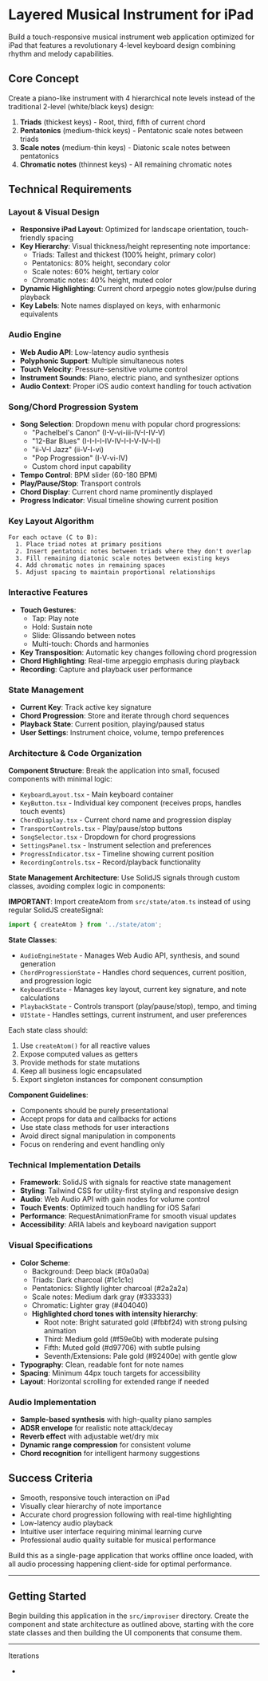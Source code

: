 
# Layered Musical Instrument for iPad

Build a touch-responsive musical instrument web application optimized for iPad that features a revolutionary 4-level keyboard design combining rhythm and melody capabilities.

## Core Concept
Create a piano-like instrument with 4 hierarchical note levels instead of the traditional 2-level (white/black keys) design:
1. **Triads** (thickest keys) - Root, third, fifth of current chord
2. **Pentatonics** (medium-thick keys) - Pentatonic scale notes between triads
3. **Scale notes** (medium-thin keys) - Diatonic scale notes between pentatonics
4. **Chromatic notes** (thinnest keys) - All remaining chromatic notes

## Technical Requirements

### Layout & Visual Design
- **Responsive iPad Layout**: Optimized for landscape orientation, touch-friendly spacing
- **Key Hierarchy**: Visual thickness/height representing note importance:
  - Triads: Tallest and thickest (100% height, primary color)
  - Pentatonics: 80% height, secondary color
  - Scale notes: 60% height, tertiary color
  - Chromatic notes: 40% height, muted color
- **Dynamic Highlighting**: Current chord arpeggio notes glow/pulse during playback
- **Key Labels**: Note names displayed on keys, with enharmonic equivalents

### Audio Engine
- **Web Audio API**: Low-latency audio synthesis
- **Polyphonic Support**: Multiple simultaneous notes
- **Touch Velocity**: Pressure-sensitive volume control
- **Instrument Sounds**: Piano, electric piano, and synthesizer options
- **Audio Context**: Proper iOS audio context handling for touch activation

### Song/Chord Progression System
- **Song Selection**: Dropdown menu with popular chord progressions:
  - "Pachelbel's Canon" (I-V-vi-iii-IV-I-IV-V)
  - "12-Bar Blues" (I-I-I-I-IV-IV-I-I-V-IV-I-I)
  - "ii-V-I Jazz" (ii-V-I-vi)
  - "Pop Progression" (I-V-vi-IV)
  - Custom chord input capability
- **Tempo Control**: BPM slider (60-180 BPM)
- **Play/Pause/Stop**: Transport controls
- **Chord Display**: Current chord name prominently displayed
- **Progress Indicator**: Visual timeline showing current position

### Key Layout Algorithm
```
For each octave (C to B):
  1. Place triad notes at primary positions
  2. Insert pentatonic notes between triads where they don't overlap
  3. Fill remaining diatonic scale notes between existing keys
  4. Add chromatic notes in remaining spaces
  5. Adjust spacing to maintain proportional relationships
```

### Interactive Features
- **Touch Gestures**:
  - Tap: Play note
  - Hold: Sustain note
  - Slide: Glissando between notes
  - Multi-touch: Chords and harmonies
- **Key Transposition**: Automatic key changes following chord progression
- **Chord Highlighting**: Real-time arpeggio emphasis during playback
- **Recording**: Capture and playback user performance

### State Management
- **Current Key**: Track active key signature
- **Chord Progression**: Store and iterate through chord sequences
- **Playback State**: Current position, playing/paused status
- **User Settings**: Instrument choice, volume, tempo preferences

### Architecture & Code Organization

**Component Structure**:
Break the application into small, focused components with minimal logic:
- `KeyboardLayout.tsx` - Main keyboard container
- `KeyButton.tsx` - Individual key component (receives props, handles touch events)
- `ChordDisplay.tsx` - Current chord name and progression display
- `TransportControls.tsx` - Play/pause/stop buttons
- `SongSelector.tsx` - Dropdown for chord progressions
- `SettingsPanel.tsx` - Instrument selection and preferences
- `ProgressIndicator.tsx` - Timeline showing current position
- `RecordingControls.tsx` - Record/playback functionality

**State Management Architecture**:
Use SolidJS signals through custom classes, avoiding complex logic in components:

**IMPORTANT**: Import createAtom from `src/state/atom.ts` instead of using regular SolidJS createSignal:
```javascript
import { createAtom } from '../state/atom';
```

**State Classes**:
- `AudioEngineState` - Manages Web Audio API, synthesis, and sound generation
- `ChordProgressionState` - Handles chord sequences, current position, and progression logic
- `KeyboardState` - Manages key layout, current key signature, and note calculations
- `PlaybackState` - Controls transport (play/pause/stop), tempo, and timing
- `UIState` - Handles settings, current instrument, and user preferences

Each state class should:
1. Use `createAtom()` for all reactive values
2. Expose computed values as getters
3. Provide methods for state mutations
4. Keep all business logic encapsulated
5. Export singleton instances for component consumption

**Component Guidelines**:
- Components should be purely presentational
- Accept props for data and callbacks for actions
- Use state class methods for user interactions
- Avoid direct signal manipulation in components
- Focus on rendering and event handling only

### Technical Implementation Details
- **Framework**: SolidJS with signals for reactive state management
- **Styling**: Tailwind CSS for utility-first styling and responsive design
- **Audio**: Web Audio API with gain nodes for volume control
- **Touch Events**: Optimized touch handling for iOS Safari
- **Performance**: RequestAnimationFrame for smooth visual updates
- **Accessibility**: ARIA labels and keyboard navigation support

### Visual Specifications
- **Color Scheme**:
  - Background: Deep black (#0a0a0a)
  - Triads: Dark charcoal (#1c1c1c)
  - Pentatonics: Slightly lighter charcoal (#2a2a2a)
  - Scale notes: Medium dark gray (#333333)
  - Chromatic: Lighter gray (#404040)
  - **Highlighted chord tones with intensity hierarchy**:
    - Root note: Bright saturated gold (#fbbf24) with strong pulsing animation
    - Third: Medium gold (#f59e0b) with moderate pulsing
    - Fifth: Muted gold (#d97706) with subtle pulsing
    - Seventh/Extensions: Pale gold (#92400e) with gentle glow
- **Typography**: Clean, readable font for note names
- **Spacing**: Minimum 44px touch targets for accessibility
- **Layout**: Horizontal scrolling for extended range if needed

### Audio Implementation
- **Sample-based synthesis** with high-quality piano samples
- **ADSR envelope** for realistic note attack/decay
- **Reverb effect** with adjustable wet/dry mix
- **Dynamic range compression** for consistent volume
- **Chord recognition** for intelligent harmony suggestions

## Success Criteria
- Smooth, responsive touch interaction on iPad
- Visually clear hierarchy of note importance
- Accurate chord progression following with real-time highlighting
- Low-latency audio playback
- Intuitive user interface requiring minimal learning curve
- Professional audio quality suitable for musical performance

Build this as a single-page application that works offline once loaded, with all audio processing happening client-side for optimal performance.

---

## Getting Started
Begin building this application in the `src/improviser` directory. Create the component and state architecture as outlined above, starting with the core state classes and then building the UI components that consume them.

---

Iterations

-
